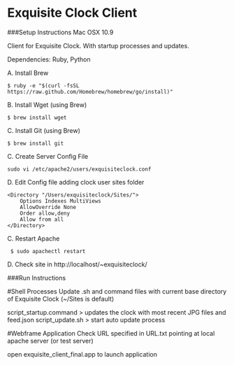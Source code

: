 Exquisite Clock Client 
======================

###Setup Instructions
Mac OSX 10.9 

Client for Exquisite Clock. With startup processes and updates.

Dependencies: Ruby, Python


A. Install Brew

```$ ruby -e "$(curl -fsSL https://raw.github.com/Homebrew/homebrew/go/install)"```

B. Install Wget (using Brew)

```$ brew install wget```

C. Install Git (using Brew)

```$ brew install git```


C. Create Server Config File

```sudo vi /etc/apache2/users/exquisiteclock.conf```

D. Edit Config file adding clock user sites folder

```
<Directory "/Users/exquisiteclock/Sites/">
    Options Indexes MultiViews
    AllowOverride None
    Order allow,deny
    Allow from all
</Directory>
```

C. Restart Apache

``` $ sudo apachectl restart```

D. Check site in http://localhost/~exquisiteclock/

###Run  Instructions

#Shell Processes
Update .sh and command files with current base directory of Exquisite Clock (~/Sites is default)

script_startup.command	> updates the clock with most recent JPG files and feed.json
script_update.sh > start auto update process

#Webframe Application
Check URL specified in URL.txt pointing at local apache server (or test server)

open exquisite_client_final.app to launch application



